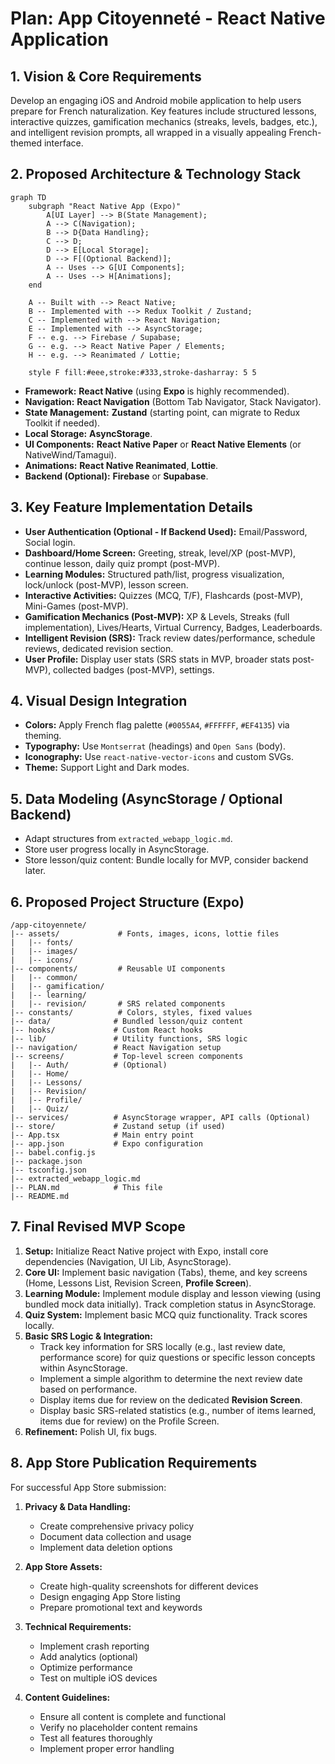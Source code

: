 # Plan: App Citoyenneté - React Native Application

## 1. Vision & Core Requirements

Develop an engaging iOS and Android mobile application to help users prepare for French naturalization. Key features include structured lessons, interactive quizzes, gamification mechanics (streaks, levels, badges, etc.), and intelligent revision prompts, all wrapped in a visually appealing French-themed interface.

## 2. Proposed Architecture & Technology Stack

```mermaid
graph TD
    subgraph "React Native App (Expo)"
        A[UI Layer] --> B(State Management);
        A --> C(Navigation);
        B --> D{Data Handling};
        C --> D;
        D --> E[Local Storage];
        D --> F[(Optional Backend)];
        A -- Uses --> G[UI Components];
        A -- Uses --> H[Animations];
    end

    A -- Built with --> React Native;
    B -- Implemented with --> Redux Toolkit / Zustand;
    C -- Implemented with --> React Navigation;
    E -- Implemented with --> AsyncStorage;
    F -- e.g. --> Firebase / Supabase;
    G -- e.g. --> React Native Paper / Elements;
    H -- e.g. --> Reanimated / Lottie;

    style F fill:#eee,stroke:#333,stroke-dasharray: 5 5
```

* **Framework:** **React Native** (using **Expo** is highly recommended).
* **Navigation:** **React Navigation** (Bottom Tab Navigator, Stack Navigator).
* **State Management:** **Zustand** (starting point, can migrate to Redux Toolkit if needed).
* **Local Storage:** **AsyncStorage**.
* **UI Components:** **React Native Paper** or **React Native Elements** (or NativeWind/Tamagui).
* **Animations:** **React Native Reanimated**, **Lottie**.
* **Backend (Optional):** **Firebase** or **Supabase**.

## 3. Key Feature Implementation Details

* **User Authentication (Optional - If Backend Used):** Email/Password, Social login.
* **Dashboard/Home Screen:** Greeting, streak, level/XP (post-MVP), continue lesson, daily quiz prompt (post-MVP).
* **Learning Modules:** Structured path/list, progress visualization, lock/unlock (post-MVP), lesson screen.
* **Interactive Activities:** Quizzes (MCQ, T/F), Flashcards (post-MVP), Mini-Games (post-MVP).
* **Gamification Mechanics (Post-MVP):** XP & Levels, Streaks (full implementation), Lives/Hearts, Virtual Currency, Badges, Leaderboards.
* **Intelligent Revision (SRS):** Track review dates/performance, schedule reviews, dedicated revision section.
* **User Profile:** Display user stats (SRS stats in MVP, broader stats post-MVP), collected badges (post-MVP), settings.

## 4. Visual Design Integration

* **Colors:** Apply French flag palette (`#0055A4`, `#FFFFFF`, `#EF4135`) via theming.
* **Typography:** Use `Montserrat` (headings) and `Open Sans` (body).
* **Iconography:** Use `react-native-vector-icons` and custom SVGs.
* **Theme:** Support Light and Dark modes.

## 5. Data Modeling (AsyncStorage / Optional Backend)

* Adapt structures from `extracted_webapp_logic.md`.
* Store user progress locally in AsyncStorage.
* Store lesson/quiz content: Bundle locally for MVP, consider backend later.

## 6. Proposed Project Structure (Expo)

```
/app-citoyennete/
|-- assets/             # Fonts, images, icons, lottie files
|   |-- fonts/
|   |-- images/
|   |-- icons/
|-- components/         # Reusable UI components
|   |-- common/
|   |-- gamification/
|   |-- learning/
|   |-- revision/       # SRS related components
|-- constants/          # Colors, styles, fixed values
|-- data/              # Bundled lesson/quiz content
|-- hooks/             # Custom React hooks
|-- lib/               # Utility functions, SRS logic
|-- navigation/        # React Navigation setup
|-- screens/           # Top-level screen components
|   |-- Auth/          # (Optional)
|   |-- Home/
|   |-- Lessons/
|   |-- Revision/
|   |-- Profile/
|   |-- Quiz/
|-- services/          # AsyncStorage wrapper, API calls (Optional)
|-- store/             # Zustand setup (if used)
|-- App.tsx            # Main entry point
|-- app.json           # Expo configuration
|-- babel.config.js
|-- package.json
|-- tsconfig.json
|-- extracted_webapp_logic.md
|-- PLAN.md            # This file
|-- README.md
```

## 7. Final Revised MVP Scope

1. **Setup:** Initialize React Native project with Expo, install core dependencies (Navigation, UI Lib, AsyncStorage).
2. **Core UI:** Implement basic navigation (Tabs), theme, and key screens (Home, Lessons List, Revision Screen, **Profile Screen**).
3. **Learning Module:** Implement module display and lesson viewing (using bundled mock data initially). Track completion status in AsyncStorage.
4. **Quiz System:** Implement basic MCQ quiz functionality. Track scores locally.
5. **Basic SRS Logic & Integration:**
   * Track key information for SRS locally (e.g., last review date, performance score) for quiz questions or specific lesson concepts within AsyncStorage.
   * Implement a simple algorithm to determine the next review date based on performance.
   * Display items due for review on the dedicated **Revision Screen**.
   * Display basic SRS-related statistics (e.g., number of items learned, items due for review) on the Profile Screen.
6. **Refinement:** Polish UI, fix bugs.

## 8. App Store Publication Requirements

For successful App Store submission:

1. **Privacy & Data Handling:**
   * Create comprehensive privacy policy
   * Document data collection and usage
   * Implement data deletion options

2. **App Store Assets:**
   * Create high-quality screenshots for different devices
   * Design engaging App Store listing
   * Prepare promotional text and keywords

3. **Technical Requirements:**
   * Implement crash reporting
   * Add analytics (optional)
   * Optimize performance
   * Test on multiple iOS devices

4. **Content Guidelines:**
   * Ensure all content is complete and functional
   * Verify no placeholder content remains
   * Test all features thoroughly
   * Implement proper error handling